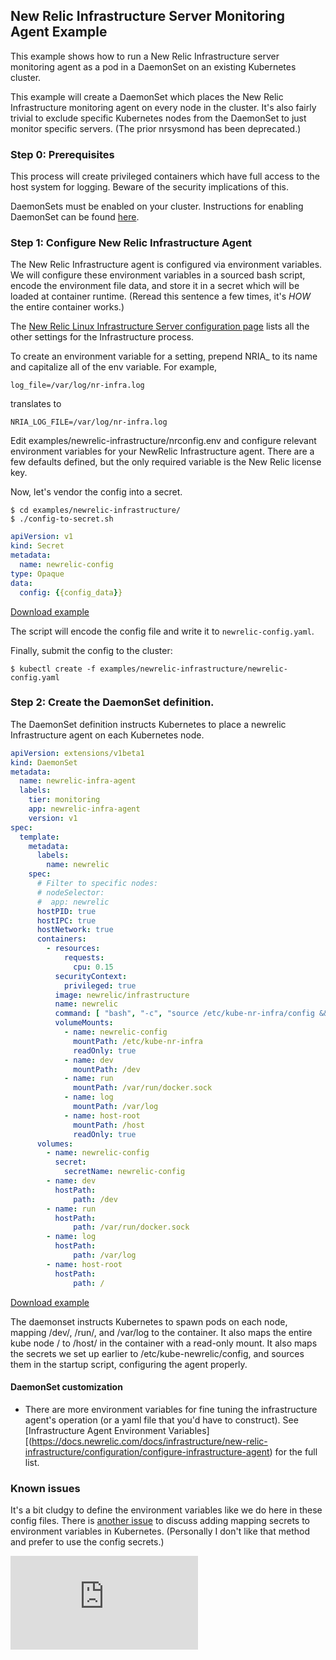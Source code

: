 ## New Relic Infrastructure Server Monitoring Agent Example

This example shows how to run a New Relic Infrastructure server monitoring agent as a pod in a DaemonSet on an existing Kubernetes cluster.

This example will create a DaemonSet which places the New Relic Infrastructure monitoring agent on every node in the cluster. It's also fairly trivial to exclude specific Kubernetes nodes from the DaemonSet to just monitor specific servers.  (The prior nrsysmond has been deprecated.)

### Step 0: Prerequisites

This process will create privileged containers which have full access to the host system for logging. Beware of the security implications of this.

DaemonSets must be enabled on your cluster. Instructions for enabling DaemonSet can be found [here](../../docs/api.md#enabling-the-extensions-group).

### Step 1: Configure New Relic Infrastructure Agent

The New Relic Infrastructure agent is configured via environment variables. We will configure these environment variables in a sourced bash script, encode the environment file data, and store it in a secret which will be loaded at container runtime. (Reread this sentence a few times, it's *HOW* the entire container works.)

The [New Relic Linux Infrastructure Server configuration page](https://docs.newrelic.com/docs/servers/new-relic-servers-linux/installation-configuration/configuring-servers-linux) lists all the other settings for the Infrastructure process.

To create an environment variable for a setting, prepend NRIA_ to its name and capitalize all of the env variable.  For example,

```console
log_file=/var/log/nr-infra.log
```

translates to

```console
NRIA_LOG_FILE=/var/log/nr-infra.log
```

Edit examples/newrelic-infrastructure/nrconfig.env and configure relevant environment variables for your NewRelic Infrastructure agent.  There are a few defaults defined, but the only required variable is the New Relic license key.

Now, let's vendor the config into a secret.

```console
$ cd examples/newrelic-infrastructure/
$ ./config-to-secret.sh
```

<!-- BEGIN MUNGE: EXAMPLE newrelic-config-template.yaml -->

```yaml
apiVersion: v1
kind: Secret
metadata:
  name: newrelic-config
type: Opaque
data:
  config: {{config_data}}
```

[Download example](newrelic-config-template.yaml?raw=true)
<!-- END MUNGE: EXAMPLE newrelic-config-template.yaml -->

The script will encode the config file and write it to `newrelic-config.yaml`.

Finally, submit the config to the cluster:

```console
$ kubectl create -f examples/newrelic-infrastructure/newrelic-config.yaml
```

### Step 2: Create the DaemonSet definition.

The DaemonSet definition instructs Kubernetes to place a newrelic Infrastructure agent on each Kubernetes node.

<!-- BEGIN MUNGE: EXAMPLE newrelic-infra-daemonset.yaml -->

```yaml
apiVersion: extensions/v1beta1
kind: DaemonSet
metadata:
  name: newrelic-infra-agent
  labels:
    tier: monitoring
    app: newrelic-infra-agent
    version: v1
spec:
  template:
    metadata:
      labels:
        name: newrelic
    spec:
      # Filter to specific nodes:
      # nodeSelector:
      #  app: newrelic
      hostPID: true
      hostIPC: true
      hostNetwork: true
      containers:
        - resources:
            requests:
              cpu: 0.15
          securityContext:
            privileged: true
          image: newrelic/infrastructure
          name: newrelic
          command: [ "bash", "-c", "source /etc/kube-nr-infra/config && /usr/bin/newrelic-infra" ]
          volumeMounts:
            - name: newrelic-config
              mountPath: /etc/kube-nr-infra
              readOnly: true
            - name: dev
              mountPath: /dev
            - name: run
              mountPath: /var/run/docker.sock
            - name: log
              mountPath: /var/log
            - name: host-root
              mountPath: /host
              readOnly: true
      volumes:
        - name: newrelic-config
          secret:
            secretName: newrelic-config
        - name: dev
          hostPath:
              path: /dev
        - name: run
          hostPath:
              path: /var/run/docker.sock
        - name: log
          hostPath:
              path: /var/log
        - name: host-root
          hostPath:
              path: /
```

[Download example](newrelic-infra-daemonset.yaml?raw=true)
<!-- END MUNGE: EXAMPLE newrelic-infra-daemonset.yaml -->

The daemonset instructs Kubernetes to spawn pods on each node, mapping /dev/, /run/, and /var/log to the container.  It also maps the entire kube node / to /host/ in the container with a read-only mount.  It also maps the secrets we set up earlier to /etc/kube-newrelic/config, and sources them in the startup script, configuring the agent properly.

#### DaemonSet customization

- There are more environment variables for fine tuning the infrastructure agent's operation (or a yaml file that you'd have to construct).  See [Infrastructure Agent Environment Variables][(https://docs.newrelic.com/docs/infrastructure/new-relic-infrastructure/configuration/configure-infrastructure-agent) for the full list.


### Known issues

It's a bit cludgy to define the environment variables like we do here in these config files. There is [another issue](https://github.com/kubernetes/kubernetes/issues/4710) to discuss adding mapping secrets to environment variables in Kubernetes.  (Personally I don't like that method and prefer to use the config secrets.)

<!-- BEGIN MUNGE: GENERATED_ANALYTICS -->
[![Analytics](https://kubernetes-site.appspot.com/UA-36037335-10/GitHub/examples/newrelic/README.md?pixel)]()
<!-- END MUNGE: GENERATED_ANALYTICS -->
